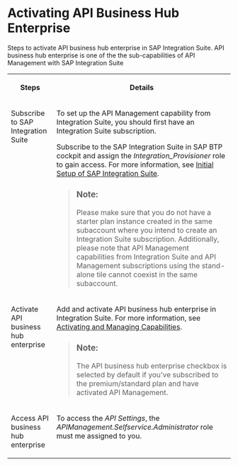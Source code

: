 <!-- loioa0fb69bf8ccf47b3b8487b64945e42cc -->

# Activating API Business Hub Enterprise

Steps to activate API business hub enterprise in SAP Integration Suite. API business hub enterprise is one of the the sub-capabilities of API Management with SAP Integration Suite


<table>
<tr>
<th valign="top">

Steps

</th>
<th valign="top">

Details

</th>
</tr>
<tr>
<td valign="top">

Subscribe to SAP Integration Suite 

</td>
<td valign="top">

To set up the API Management capability from Integration Suite, you should first have an Integration Suite subscription.

Subscribe to the SAP Integration Suite in SAP BTP cockpit and assign the *Integration\_Provisioner* role to gain access. For more information, see [Initial Setup of SAP Integration Suite](10-InitialSetup/initial-setup-of-sap-integration-suite-3dcf507.md).

> ### Note:  
> Please make sure that you do not have a starter plan instance created in the same subaccount where you intend to create an Integration Suite subscription. Additionally, please note that API Management capabilities from Integration Suite and API Management subscriptions using the stand-alone tile cannot coexist in the same subaccount.



</td>
</tr>
<tr>
<td valign="top">

Activate API business hub enterprise 

</td>
<td valign="top">

Add and activate API business hub enterprise in Integration Suite. For more information, see [Activating and Managing Capabilities](activating-and-managing-capabilities-2ffb343.md).

> ### Note:  
> The API business hub enterprise checkbox is selected by default if you've subscribed to the premium/standard plan and have activated API Management.



</td>
</tr>
<tr>
<td valign="top">

Access API business hub enterprise 

</td>
<td valign="top">

To access the *API Settings*, the *APIManagement.Selfservice.Administrator* role must me assigned to you.

</td>
</tr>
</table>

